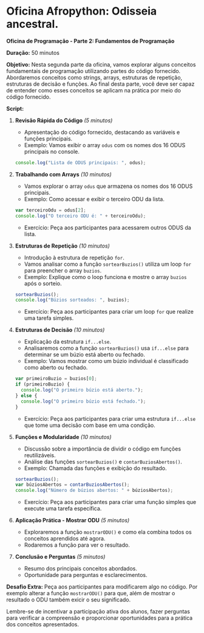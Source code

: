 # Oficina Afropython: Odisseia ancestral.

**Oficina de Programação - Parte 2: Fundamentos de Programação**

**Duração:** 50 minutos

**Objetivo:** Nesta segunda parte da oficina, vamos explorar alguns conceitos fundamentais de programação utilizando partes do código fornecido. Abordaremos conceitos como strings, arrays, estruturas de repetição, estruturas de decisão e funções. Ao final desta parte, você deve ser capaz de entender como esses conceitos se aplicam na prática por meio do código fornecido.

**Script:**

1. **Revisão Rápida do Código** *(5 minutos)*
   - Apresentação do código fornecido, destacando as variáveis e funções principais.
   - Exemplo: Vamos exibir o array `odus` com os nomes dos 16 ODUS principais no console.
   ```javascript
   console.log("Lista de ODUS principais: ", odus);
   ```

2. **Trabalhando com Arrays** *(10 minutos)*
   - Vamos explorar o array `odus` que armazena os nomes dos 16 ODUS principais.
   - Exemplo: Como acessar e exibir o terceiro ODU da lista.
   ```javascript
   var terceiroOdu = odus[2];
   console.log("O terceiro ODU é: " + terceiroOdu);
   ```
   - Exercício: Peça aos participantes para acessarem outros ODUS da lista.

3. **Estruturas de Repetição** *(10 minutos)*
   - Introdução à estrutura de repetição `for`.
   - Vamos analisar como a função `sortearBuzios()` utiliza um loop `for` para preencher o array `buzios`.
   - Exemplo: Explique como o loop funciona e mostre o array `buzios` após o sorteio.
   ```javascript
   sortearBuzios();
   console.log("Búzios sorteados: ", buzios);
   ```
   - Exercício: Peça aos participantes para criar um loop `for` que realize uma tarefa simples.

4. **Estruturas de Decisão** *(10 minutos)*
   - Explicação da estrutura `if...else`.
   - Analisaremos como a função `sortearBuzios()` usa `if...else` para determinar se um búzio está aberto ou fechado.
   - Exemplo: Vamos mostrar como um búzio individual é classificado como aberto ou fechado.
   ```javascript
   var primeiroBuzio = buzios[0];
   if (primeiroBuzio) {
     console.log("O primeiro búzio está aberto.");
   } else {
     console.log("O primeiro búzio está fechado.");
   }
   ```
   - Exercício: Peça aos participantes para criar uma estrutura `if...else` que tome uma decisão com base em uma condição.

5. **Funções e Modularidade** *(10 minutos)*
   - Discussão sobre a importância de dividir o código em funções reutilizáveis.
   - Análise das funções `sortearBuzios()` e `contarBuziosAbertos()`.
   - Exemplo: Chamada das funções e exibição do resultado.
   ```javascript
   sortearBuzios();
   var búziosAbertos = contarBuziosAbertos();
   console.log("Número de búzios abertos: " + búziosAbertos);
   ```
   - Exercício: Peça aos participantes para criar uma função simples que execute uma tarefa específica.

6. **Aplicação Prática - Mostrar ODU** *(5 minutos)*
   - Exploraremos a função `mostrarODU()` e como ela combina todos os conceitos aprendidos até agora.
   - Rodaremos a função para ver o resultado.

7. **Conclusão e Perguntas** *(5 minutos)*
   - Resumo dos principais conceitos abordados.
   - Oportunidade para perguntas e esclarecimentos.

**Desafio Extra:** Peça aos participantes para modificarem algo no código. Por exemplo alterar a função `mostrarODU()` para que, além de mostrar o resultado o ODU também exicir o seu significado.

Lembre-se de incentivar a participação ativa dos alunos, fazer perguntas para verificar a compreensão e proporcionar oportunidades para a prática dos conceitos apresentados.